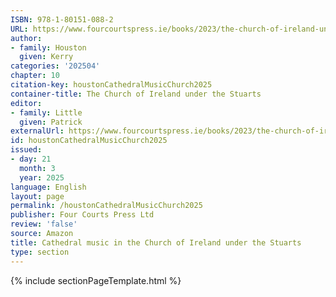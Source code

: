 ```yaml
---
ISBN: 978-1-80151-088-2
URL: https://www.fourcourtspress.ie/books/2023/the-church-of-ireland-under-the-stuarts
author:
- family: Houston
  given: Kerry
categories: '202504'
chapter: 10
citation-key: houstonCathedralMusicChurch2025
container-title: The Church of Ireland under the Stuarts
editor:
- family: Little
  given: Patrick
externalUrl: https://www.fourcourtspress.ie/books/2023/the-church-of-ireland-under-the-stuarts
id: houstonCathedralMusicChurch2025
issued:
- day: 21
  month: 3
  year: 2025
language: English
layout: page
permalink: /houstonCathedralMusicChurch2025
publisher: Four Courts Press Ltd
review: 'false'
source: Amazon
title: Cathedral music in the Church of Ireland under the Stuarts
type: section
---
```

{% include sectionPageTemplate.html %}